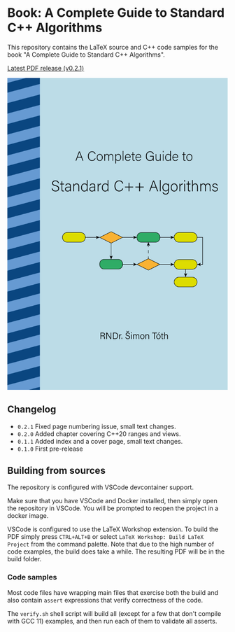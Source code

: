 # Book: A Complete Guide to Standard C++ Algorithms

This repository contains the LaTeX source and C++ code samples for the book "A Complete Guide to Standard C++ Algorithms".

[Latest PDF release (v0.2.1)](https://github.com/HappyCerberus/book-cpp-algorithms/releases/download/v0.2.1/book_release_v0.2.1.pdf)

[![Book Cover](static/book_cover.png)](https://github.com/HappyCerberus/book-cpp-algorithms/releases/download/v0.2.1/book_release_v0.2.1.pdf)

## Changelog

- `0.2.1` Fixed page numbering issue, small text changes.
- `0.2.0` Added chapter covering C++20 ranges and views.
- `0.1.1` Added index and a cover page, small text changes.
- `0.1.0` First pre-release

## Building from sources

The repository is configured with VSCode devcontainer support.

Make sure that you have VSCode and Docker installed, then simply open the repository in VSCode. You will be prompted to reopen the project in a docker image.

VSCode is configured to use the LaTeX Workshop extension. To build the PDF simply press `CTRL+ALT+B` or select `LaTeX Workshop: Build LaTeX Project` from the command palette.
Note that due to the high number of code examples, the build does take a while.
The resulting PDF will be in the build folder.

### Code samples

Most code files have wrapping main files that exercise both the build and also contain `assert` expressions that verify correctness of the code.

The `verify.sh` shell script will build all (except for a few that don't compile with GCC 11) examples, and then run each of them to validate all asserts.
